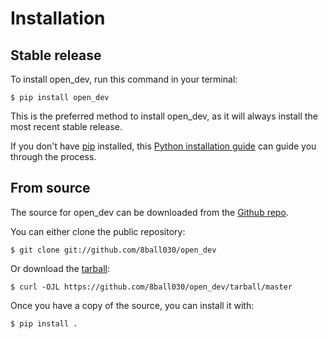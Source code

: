 # Installation

## Stable release

To install open_dev, run this command in your
terminal:

``` console
$ pip install open_dev
```

This is the preferred method to install open_dev, as it will always install the most recent stable release.

If you don't have [pip][] installed, this [Python installation guide][]
can guide you through the process.

## From source

The source for open_dev can be downloaded from
the [Github repo][].

You can either clone the public repository:

``` console
$ git clone git://github.com/8ball030/open_dev
```

Or download the [tarball][]:

``` console
$ curl -OJL https://github.com/8ball030/open_dev/tarball/master
```

Once you have a copy of the source, you can install it with:

``` console
$ pip install .
```

  [pip]: https://pip.pypa.io
  [Python installation guide]: http://docs.python-guide.org/en/latest/starting/installation/
  [Github repo]: https://github.com/%7B%7B%20cookiecutter.github_username%20%7D%7D/%7B%7B%20cookiecutter.project_slug%20%7D%7D
  [tarball]: https://github.com/%7B%7B%20cookiecutter.github_username%20%7D%7D/%7B%7B%20cookiecutter.project_slug%20%7D%7D/tarball/master
